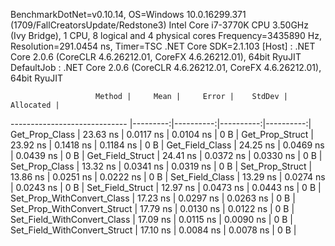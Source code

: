 
BenchmarkDotNet=v0.10.14, OS=Windows 10.0.16299.371 (1709/FallCreatorsUpdate/Redstone3)
Intel Core i7-3770K CPU 3.50GHz (Ivy Bridge), 1 CPU, 8 logical and 4 physical cores
Frequency=3435890 Hz, Resolution=291.0454 ns, Timer=TSC
.NET Core SDK=2.1.103
  [Host]     : .NET Core 2.0.6 (CoreCLR 4.6.26212.01, CoreFX 4.6.26212.01), 64bit RyuJIT
  DefaultJob : .NET Core 2.0.6 (CoreCLR 4.6.26212.01, CoreFX 4.6.26212.01), 64bit RyuJIT


                       Method |     Mean |     Error |    StdDev | Allocated |
----------------------------- |---------:|----------:|----------:|----------:|
               Get_Prop_Class | 23.63 ns | 0.0117 ns | 0.0104 ns |       0 B |
              Get_Prop_Struct | 23.92 ns | 0.1418 ns | 0.1184 ns |       0 B |
              Get_Field_Class | 24.25 ns | 0.0469 ns | 0.0439 ns |       0 B |
             Get_Field_Struct | 24.41 ns | 0.0372 ns | 0.0330 ns |       0 B |
               Set_Prop_Class | 13.32 ns | 0.0341 ns | 0.0319 ns |       0 B |
              Set_Prop_Struct | 13.86 ns | 0.0251 ns | 0.0222 ns |       0 B |
              Set_Field_Class | 13.29 ns | 0.0274 ns | 0.0243 ns |       0 B |
             Set_Field_Struct | 12.97 ns | 0.0473 ns | 0.0443 ns |       0 B |
   Set_Prop_WithConvert_Class | 17.23 ns | 0.0297 ns | 0.0263 ns |       0 B |
  Set_Prop_WithConvert_Struct | 17.79 ns | 0.0130 ns | 0.0122 ns |       0 B |
  Set_Field_WithConvert_Class | 17.09 ns | 0.0115 ns | 0.0090 ns |       0 B |
 Set_Field_WithConvert_Struct | 17.10 ns | 0.0084 ns | 0.0078 ns |       0 B |
